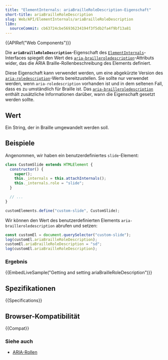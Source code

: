 ```yaml
---
title: "ElementInternals: ariaBrailleRoleDescription-Eigenschaft"
short-title: ariaBrailleRoleDescription
slug: Web/API/ElementInternals/ariaBrailleRoleDescription
l10n:
  sourceCommit: cb63724cbe56936234194f3f5db2fa4f9bf13a81
---
```


{{APIRef("Web Components")}}

Die **`ariaBrailleRoleDescription`**-Eigenschaft des [`ElementInternals`](/de/docs/Web/API/ElementInternals)-Interfaces spiegelt den Wert des [`aria-brailleroledescription`](/de/docs/Web/Accessibility/ARIA/Reference/Attributes/aria-brailleroledescription)-Attributs wider, das die ARIA Braille-Rollenbeschreibung des Elements definiert.

Diese Eigenschaft kann verwendet werden, um eine abgekürzte Version des [`aria-roledescription`](/de/docs/Web/Accessibility/ARIA/Reference/Attributes/aria-roledescription)-Werts bereitzustellen. Sie sollte nur verwendet werden, wenn `aria-roledescription` vorhanden ist und in dem seltenen Fall, dass es zu umständlich für Braille ist. Das [`aria-brailleroledescription`](/de/docs/Web/Accessibility/ARIA/Reference/Attributes/aria-brailleroledescription) enthält zusätzliche Informationen darüber, wann die Eigenschaft gesetzt werden sollte.

## Wert

Ein String, der in Braille umgewandelt werden soll.

## Beispiele

Angenommen, wir haben ein benutzerdefiniertes `slide`-Element:

```js
class CustomSlide extends HTMLElement {
  constructor() {
    super();
    this._internals = this.attachInternals();
    this._internals.role = "slide";
  }

  // ...
}

customElements.define("custom-slide", CustomSlide);
```

Wir können den Wert des benutzerdefinierten Elements `aria-brailleroledescription` abrufen und setzen:

```js
const customEl = document.querySelector("custom-slide");
log(customEl.ariaBrailleRoleDescription);
customEl.ariaBrailleRoleDescription = "sd";
log(customEl.ariaBrailleRoleDescription);
```

### Ergebnis

{{EmbedLiveSample("Getting and setting ariaBrailleRoleDescription")}}

## Spezifikationen

{{Specifications}}

## Browser-Kompatibilität

{{Compat}}

### Siehe auch

- [ARIA-Rollen](/de/docs/Web/Accessibility/ARIA/Reference/Roles)
